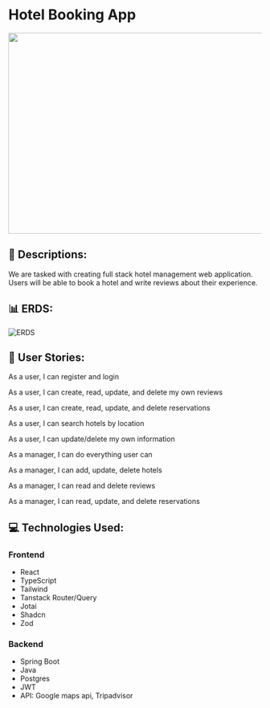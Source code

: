 # Hotel Booking App

<div id="header" align="center">

  <img src="https://images.unsplash.com/photo-1520250497591-112f2f40a3f4?q=80&w=2670&auto=format&fit=crop&ixlib=rb-4.0.3&ixid=M3wxMjA3fDB8MHxwaG90by1wYWdlfHx8fGVufDB8fHx8fA%3D%3D" width="800" height="400">

</div>

## :pencil: Descriptions:

We are tasked with creating full stack hotel management web application. Users will be able to book a hotel and write reviews about their experience.


## :bar_chart: ERDS:

![ERDS](https://i.imgur.com/SSOzsCP.png)

## :two_men_holding_hands: User Stories:

As a user, I can register and login

As a user, I can create, read, update, and delete my own reviews

As a user, I can create, read, update, and delete reservations

As a user, I can search hotels by location

As a user, I can update/delete my own information


As a manager, I can do everything user can

As a manager, I can add, update, delete hotels

As a manager, I can read and delete reviews

As a manager, I can read, update, and delete reservations

## :computer: Technologies Used:

### Frontend
- React
- TypeScript
- Tailwind
- Tanstack Router/Query
- Jotai
- Shadcn
- Zod

### Backend
- Spring Boot
- Java
- Postgres
- JWT
- API: Google maps api, Tripadvisor



